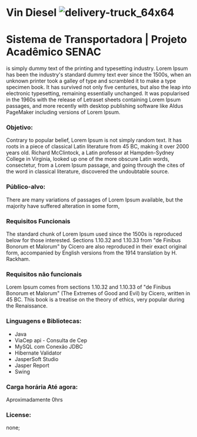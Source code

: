 

# Vin Diesel ![delivery-truck_64x64](https://user-images.githubusercontent.com/40570053/59400622-6f9d2780-8d6e-11e9-946c-3b57c41cdea6.png)

# Sistema de Transportadora | Projeto Acadêmico SENAC


is simply dummy text of the printing and typesetting industry. Lorem Ipsum has been the industry's standard dummy text ever since the 1500s, when an unknown printer took a galley of type and scrambled it to make a type specimen book. It has survived not only five centuries, but also the leap into electronic typesetting, remaining essentially unchanged. It was popularised in the 1960s with the release of Letraset sheets containing Lorem Ipsum passages, and more recently with desktop publishing software like Aldus PageMaker including versions of Lorem Ipsum.


### Objetivo:
 Contrary to popular belief, Lorem Ipsum is not simply random text. It has roots in a piece of classical Latin literature from 45 BC, making it over 2000 years old. Richard McClintock, a Latin professor at Hampden-Sydney College in Virginia, looked up one of the more obscure Latin words, consectetur, from a Lorem Ipsum passage, and going through the cites of the word in classical literature, discovered the undoubtable source.

### Público-alvo:
There are many variations of passages of Lorem Ipsum available, but the majority have suffered alteration in some form,


### Requisitos Funcionais
The standard chunk of Lorem Ipsum used since the 1500s is reproduced below for those interested. Sections 1.10.32 and 1.10.33 from "de Finibus Bonorum et Malorum" by Cicero are also reproduced in their exact original form, accompanied by English versions from the 1914 translation by H. Rackham.


### Requisitos não funcionais
Lorem Ipsum comes from sections 1.10.32 and 1.10.33 of "de Finibus Bonorum et Malorum" (The Extremes of Good and Evil) by Cicero, written in 45 BC. This book is a treatise on the theory of ethics, very popular during the Renaissance.

### Linguagens e Bibliotecas:
- Java
- ViaCep api - Consulta de Cep
- MySQL com Conexão JDBC
- Hibernate Validator
- JasperSoft Studio
- Jasper Report
- Swing

### Carga horária Até agora:
Aproximadamente 0hrs 


### License:
none;

